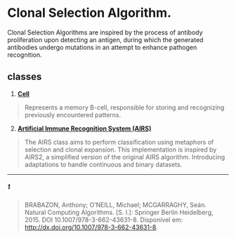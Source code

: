 # Clonal Selection Algorithm.

Clonal Selection Algorithms are inspired by the process of antibody proliferation upon detecting an antigen, during which
the generated antibodies undergo mutations in an attempt to enhance pathogen recognition.

## classes

1. **[Cell](Cell.md)**
> Represents a memory B-cell, responsible for storing and recognizing previously encountered patterns.
2. **[Artificial Immune Recognition System (AIRS)](AIRS.md)**
> The AIRS class aims to perform classification using metaphors of selection and clonal expansion.
> This implementation is inspired by AIRS2, a simplified version of the original AIRS algorithm.
> Introducing adaptations to handle continuous and binary datasets.


---

##### 1 
> BRABAZON, Anthony; O’NEILL, Michael; MCGARRAGHY, Seán. Natural Computing Algorithms. [S. l.]: Springer Berlin Heidelberg, 2015. DOI 10.1007/978-3-662-43631-8. Disponível em: http://dx.doi.org/10.1007/978-3-662-43631-8.
